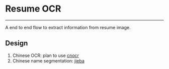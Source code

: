 # Resume OCR
--- 
A end to end flow to extract information from resume image.

## Design

1. Chinese OCR: plan to use [cnocr](https://github.com/breezedeus/cnocr)
2. Chinese name segmentation: [jieba](https://github.com/fxsjy/jieba)
   
